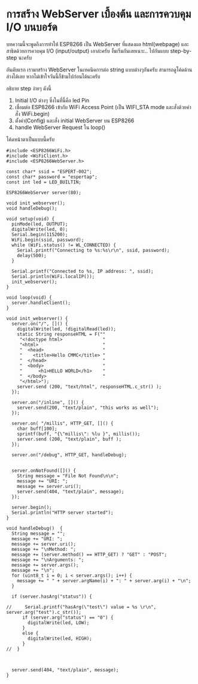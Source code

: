 # การสร้าง WebServer เบื้องต้น และการควบคุม I/O บนบอร์ด

บทความนี้จะพูดถึงการทำให้ ESP8266 เป็น WebServer ที่แสดงผล html(webpage) และสาธิตด้วยการควบคุม I/O (input/output) 
เอาล่ะครับ งั้นเริ่มกันเลยเนาะ.. ไปกันแบบ step-by-step นะครับ

อันดับแรก เรามาสร้าง WebServer ในเทคนิคการต่อ string แบบต่างๆกันครับ สามารถดูโค้ดด้านล่างได้เลย  หากไม่เข้าใจวันนี้ก็ข้ามไปก่อนได้นะครับ

อธิบาย step ง่ายๆ ดังนี้

1. Initial I/O ต่างๆ ซึ่งในที่นี้คือ led Pin
2. เชื่อมต่อ ESP8266 เข้ากับ WiFi Access Point (เป็น WIFI_STA mode และสั่งด้วยคำสั่ง WiFi.begin)
3. ตั้งค่า(Config) และสั่ง initial WebServer บน ESP8266
4. handle WebServer Request ใน loop()

โค้ดหน้าตาเป็นแบบนี้ครับ

```
#include <ESP8266WiFi.h>
#include <WiFiClient.h>
#include <ESP8266WebServer.h>

const char* ssid = "ESPERT-002";
const char* password = "espertap";
const int led = LED_BUILTIN;

ESP8266WebServer server(80);

void init_webserver();
void handleDebug();

void setup(void) {
  pinMode(led, OUTPUT);
  digitalWrite(led, 0);
  Serial.begin(115200);
  WiFi.begin(ssid, password);
  while (WiFi.status() != WL_CONNECTED) {
    Serial.printf("Connecting to %s:%s\r\n", ssid, password);
    delay(500);
  }

  Serial.printf("Connected to %s, IP address: ", ssid);
  Serial.println(WiFi.localIP());
  init_webserver();
}

void loop(void) {
  server.handleClient();
}

void init_webserver() {
  server.on("/", []() {
    digitalWrite(led, !digitalRead(led));
    static String responseHTML = F(""
     "<!doctype html>               "
     "<html>                        "
     "  <head>                      "
     "    <title>Hello CMMC</title> "
     "  </head>                     "
     "  <body>                      "
     "      <h1>HELLO WORLD</h1>    "
     "  </body>                     "
     "</html>");
    server.send (200, "text/html", responseHTML.c_str() );
  });

  server.on("/inline", []() {
    server.send(200, "text/plain", "this works as well");
  });

  server.on( "/millis", HTTP_GET, []() {
    char buff[100];
    sprintf(buff, "{\"millis\": %lu }", millis());
    server.send (200, "text/plain", buff );
  });

  server.on("/debug", HTTP_GET, handleDebug);


  server.onNotFound([]() {
    String message = "File Not Found\n\n";
    message += "URI: ";
    message += server.uri();
    server.send(404, "text/plain", message);
  });

  server.begin();
  Serial.println("HTTP server started");
}

void handleDebug()  {
  String message = "";
  message += "URI: ";
  message += server.uri();
  message += "\nMethod: ";
  message += (server.method() == HTTP_GET) ? "GET" : "POST";
  message += "\nArguments: ";
  message += server.args(); 
  message += "\n";
  for (uint8_t i = 0; i < server.args(); i++) {
    message += " " + server.argName(i) + ": " + server.arg(i) + "\n";
  }

  if (server.hasArg("status")) {
  
//     Serial.printf("hasArg(\"test\") value = %s \r\n", server.arg("test").c_str());
      if (server.arg("status") == "0") {
        digitalWrite(led, LOW);
      }
      else {
        digitalWrite(led, HIGH);
      }
//  }

   
  
  server.send(404, "text/plain", message);
}
```
